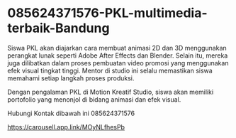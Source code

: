 # 085624371576-PKL-multimedia-terbaik-Bandung
Siswa PKL akan diajarkan cara membuat animasi 2D dan 3D menggunakan perangkat lunak seperti Adobe After Effects dan Blender. Selain itu, mereka juga dilibatkan dalam proses pembuatan video promosi yang menggunakan efek visual tingkat tinggi. Mentor di studio ini selalu memastikan siswa memahami setiap langkah proses produksi.

Dengan pengalaman PKL di Motion Kreatif Studio, siswa akan memiliki portofolio yang menonjol di bidang animasi dan efek visual.

Hubungi Kontak dibawah ini
085624371576

https://carousell.app.link/MOyNLfhesPb
